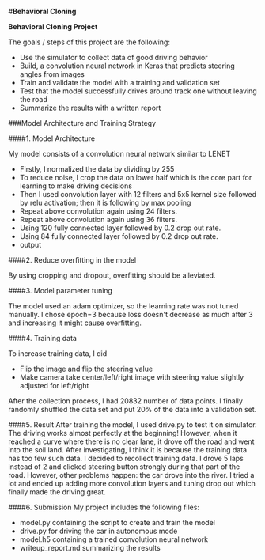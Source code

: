 #**Behavioral Cloning** 

**Behavioral Cloning Project**

The goals / steps of this project are the following:
* Use the simulator to collect data of good driving behavior
* Build, a convolution neural network in Keras that predicts steering angles from images
* Train and validate the model with a training and validation set
* Test that the model successfully drives around track one without leaving the road
* Summarize the results with a written report

###Model Architecture and Training Strategy

####1. Model Architecture 

My model consists of a convolution neural network similar to LENET 
* Firstly, I normalized the data by dividing by 255
* To reduce noise, I crop the data on lower half which is the core part for learning to make driving decisions
* Then I used convolution layer with 12 filters and 5x5 kernel size followed by relu activation; then it is following by max pooling
* Repeat above convolution again using 24 filters.
* Repeat above convolution again using 36 filters.
* Using 120 fully connected layer followed by 0.2 drop out rate.
* Using 84 fully connected layer followed by 0.2 drop out rate.
* output

####2. Reduce overfitting in the model

By using cropping and dropout, overfitting should be alleviated.

####3. Model parameter tuning

The model used an adam optimizer, so the learning rate was not tuned manually.
I chose epoch=3 because loss doesn't decrease as much after 3 and increasing it might cause overfitting.

####4. Training data

To increase training data, I did
* Flip the image and flip the steering value
* Make camera take center/left/right image with steering value slightly adjusted for left/right

After the collection process, I had 20832 number of data points.
I finally randomly shuffled the data set and put 20% of the data into a validation set. 

####5. Result
After training the model, I used drive.py to test it on simulator. The driving works almost perfectly at the beginning! However, when it reached a curve where there is no clear lane, it drove off the road and went into the soil land.
After investigating, I think it is because the training data has too few such data. I decided to recollect training data. I drove 5 laps instead of 2 and clicked steering button strongly during that part of the road.
However, other problems happen: the car drove into the river. I tried a lot and ended up adding more convolution layers and tuning drop out which finally made the driving great.

####6. Submission 
My project includes the following files:
* model.py containing the script to create and train the model
* drive.py for driving the car in autonomous mode
* model.h5 containing a trained convolution neural network 
* writeup_report.md summarizing the results


